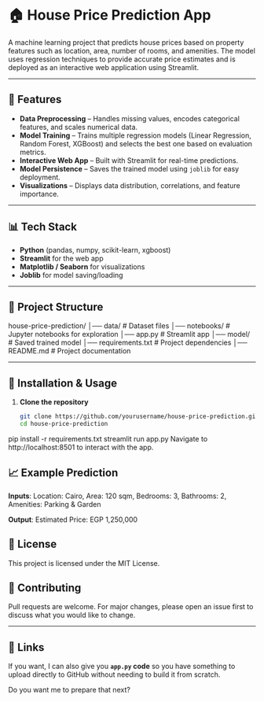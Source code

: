 # 🏠 House Price Prediction App

A machine learning project that predicts house prices based on property features such as location, area, number of rooms, and amenities. The model uses regression techniques to provide accurate price estimates and is deployed as an interactive web application using Streamlit.

---

## 📌 Features
- **Data Preprocessing** – Handles missing values, encodes categorical features, and scales numerical data.
- **Model Training** – Trains multiple regression models (Linear Regression, Random Forest, XGBoost) and selects the best one based on evaluation metrics.
- **Interactive Web App** – Built with Streamlit for real-time predictions.
- **Model Persistence** – Saves the trained model using `joblib` for easy deployment.
- **Visualizations** – Displays data distribution, correlations, and feature importance.

---

## 📊 Tech Stack
- **Python** (pandas, numpy, scikit-learn, xgboost)
- **Streamlit** for the web app
- **Matplotlib / Seaborn** for visualizations
- **Joblib** for model saving/loading

---

## 📂 Project Structure
house-price-prediction/
│── data/ # Dataset files
│── notebooks/ # Jupyter notebooks for exploration
│── app.py # Streamlit app
│── model/ # Saved trained model
│── requirements.txt # Project dependencies
│── README.md # Project documentation

---

## 🚀 Installation & Usage
1. **Clone the repository**
   ```bash
   git clone https://github.com/yourusername/house-price-prediction.git
   cd house-price-prediction

pip install -r requirements.txt
streamlit run app.py
Navigate to http://localhost:8501 to interact with the app.

## 📈 Example Prediction
**Inputs**: Location: Cairo, Area: 120 sqm, Bedrooms: 3, Bathrooms: 2, Amenities: Parking & Garden

**Output**: Estimated Price: EGP 1,250,000

## 📜 License
This project is licensed under the MIT License.

## 🤝 Contributing
Pull requests are welcome. For major changes, please open an issue first to discuss what you would like to change.


---
## 🔗 Links 
If you want, I can also give you **`app.py` code** so you have something to upload directly to GitHub without needing to build it from scratch.    

Do you want me to prepare that next?
